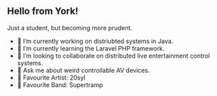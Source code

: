## Hello from York!

Just a student, but becoming more prudent. 

- 🔭 I’m currently working on distriubted systems in Java.
- 🌱 I’m currently learning the Laravel PHP framework.
- 👯 I’m looking to collaborate on distributed live entertainment control systems.
- 💬 Ask me about weird controllable AV devices.
- 💽 Favourite Artist: 20syl
- 🎹 Favourite Band: Supertramp
